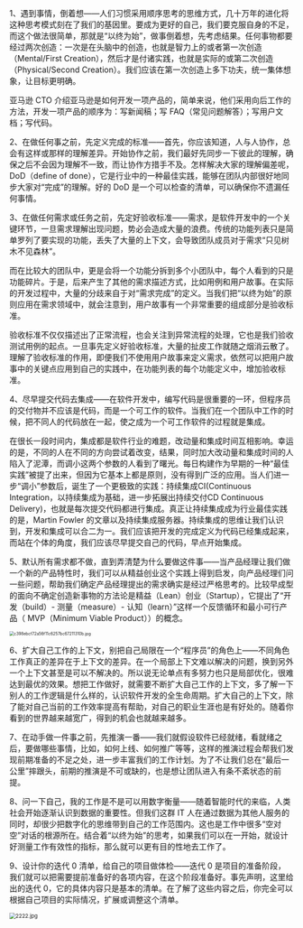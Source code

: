 
1、遇到事情，倒着想——人们习惯采用顺序思考的思维方式，几十万年的进化将这种思考模式刻在了我们的基因里。要成为更好的自己，我们要克服自身的不足，而这个做法很简单，那就是“以终为始”，做事倒着想，先考虑结果。任何事物都要经过两次创造：一次是在头脑中的创造，也就是智力上的或者第一次创造（Mental/First Creation），然后才是付诸实践，也就是实际的或第二次创造（Physical/Second Creation）。我们应该在第一次创造上多下功夫，统一集体想象，让目标更明确。

亚马逊 CTO 介绍亚马逊是如何开发一项产品的，简单来说，他们采用向后工作的方法，开发一项产品的顺序为：写新闻稿；写 FAQ（常见问题解答）；写用户文档；写代码。

2、在做任何事之前，先定义完成的标准——首先，你应该知道，人与人协作，总会有这样或那样的理解差异。开始协作之前，我们最好先同步一下彼此的理解，确保之后不会因为理解不一致，而让协作方措手不及。怎样解决大家的理解偏差呢， DoD（define of done），它是行业中的一种最佳实践，能够在团队内部很好地同步大家对“完成”的理解。好的 DoD 是一个可以检查的清单，可以确保你不遗漏任何事情。

3、在做任何需求或任务之前，先定好验收标准——需求，是软件开发中的一个关键环节，一旦需求理解出现问题，势必会造成大量的浪费。传统的功能列表只是简单罗列了要实现的功能，丢失了大量的上下文，会导致团队成员对于需求“只见树木不见森林”。

而在比较大的团队中，更是会将一个功能分拆到多个小团队中，每个人看到的只是功能碎片。于是，后来产生了其他的需求描述方式，比如用例和用户故事。在实际的开发过程中，大量的分歧来自于对“需求完成”的定义。当我们把“以终为始”的原则应用在需求领域中，就会注意到，用户故事有一个非常重要的组成部分是验收标准。

验收标准不仅仅描述出了正常流程，也会关注到异常流程的处理，它也是我们验收测试用例的起点。一旦事先定义好验收标准，大量的扯皮工作就随之烟消云散了。理解了验收标准的作用，即便我们不使用用户故事来定义需求，依然可以把用户故事中的关键点应用到自己的实践中，在功能列表的每个功能定义中，增加验收标准。

4、尽早提交代码去集成——在软件开发中，编写代码是很重要的一环，但程序员的交付物并不应该是代码，而是一个可工作的软件。当我们在一个团队中工作的时候，把不同人的代码放在一起，使之成为一个可工作软件的过程就是集成。

在很长一段时间内，集成都是软件行业的难题，改动量和集成时间互相影响。幸运的是，不同的人在不同的方向尝试着改变，结果，同时加大改动量和集成时间的人陷入了泥潭，而调小这两个参数的人看到了曙光。每日构建作为早期的一种“最佳实践”被提了出来，但因为它基本上都是原则，没有得到广泛的应用。当人们进一步“调小”参数后，诞生了一个更极致的实践：持续集成CI(Continuous Integration，以持续集成为基础，进一步拓展出持续交付CD Continuous Delivery)，也就是每次提交代码都进行集成。真正让持续集成成为行业最佳实践的是，Martin Fowler 的文章以及持续集成服务器。持续集成的思维让我们认识到，开发和集成可以合二为一。我们应该把开发的完成定义为代码已经集成起来，而站在个体的角度，我们应该尽早提交自己的代码，早点开始集成。

5、默认所有需求都不做，直到弄清楚为什么要做这件事——当产品经理让我们做一个新的产品特性时，我们可以从精益创业这个实践上得到启发，向产品经理们问一些问题，帮助我们确定产品经理提出的需求确实是经过严格思考的。比较早成型的面向不确定创造新事物的方法论是精益（Lean）创业（Startup），它提出了“开发（build）- 测量（measure）- 认知（learn）”这样一个反馈循环和最小可行产品（ MVP（Minimum Viable Product））的概念。

<img src="https://liuyang-picbed.oss-cn-shanghai.aliyuncs.com/2020-12-08-145759.jpg" alt="c398ebcf72a56f11c6257bc67211310b.jpg" style="zoom:50%;" />

6、扩大自己工作的上下文，别把自己局限在一个“程序员”的角色上——不同角色工作真正的差异在于上下文的差异。在一个局部上下文难以解决的问题，换到另外一个上下文甚至是可以不解决的。所以说无论单点有多努力也只是局部优化，很难达到最优的效果。想把工作做好，就需要不断扩大自己工作的上下文，多了解一下别人的工作逻辑是什么样的，认识软件开发的全生命周期。扩大自己的上下文，除了能对自己当前的工作效率提高有帮助，对自己的职业生涯也是有好处的。随着你看到的世界越来越宽广，得到的机会也就越来越多。

7、在动手做一件事之前，先推演一番——我们就假设软件已经就绪，看就绪之后，要做哪些事情，比如，如何上线、如何推广等等，这样的推演过程会帮我们发现前期准备的不足之处，进一步丰富我们的工作计划。为了不让我们总在“最后一公里”摔跟头，前期的推演是不可或缺的，也是想让团队进入有条不紊状态的前提。

8、问一下自己，我的工作是不是可以用数字衡量——随着智能时代的来临，人类社会开始逐渐认识到数据的重要性。但我们这群 IT 人在通过数据为其他人服务的同时，却很少把数字化的思维带到自己的工作范围内。这也是工作中很多“空对空”对话的根源所在。结合着“以终为始”的思考，如果我们可以在一开始，就设计好测量工作有效性的指标，那么就可以更有目的性地去工作了。

9、设计你的迭代 0 清单，给自己的项目做体检——迭代 0 是项目的准备阶段，我们就可以把需要提前准备好的各项内容，在这个阶段准备好。事先声明，这里给出的迭代 0，它的具体内容只是基本的清单。在了解了这些内容之后，你完全可以根据自己项目的实际情况，扩展或调整这个清单。

<img src="https://liuyang-picbed.oss-cn-shanghai.aliyuncs.com/2020-12-08-145802.jpg" alt="2222.jpg" style="zoom: 67%;" />